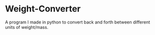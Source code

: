 # Weight-Converter
A program I made in python to convert back and forth between different units of weight/mass.
